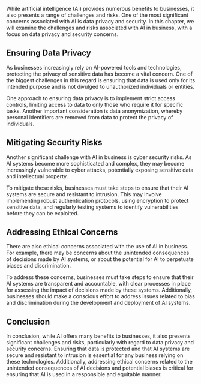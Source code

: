 
While artificial intelligence (AI) provides numerous benefits to businesses, it also presents a range of challenges and risks. One of the most significant concerns associated with AI is data privacy and security. In this chapter, we will examine the challenges and risks associated with AI in business, with a focus on data privacy and security concerns.

Ensuring Data Privacy
---------------------

As businesses increasingly rely on AI-powered tools and technologies, protecting the privacy of sensitive data has become a vital concern. One of the biggest challenges in this regard is ensuring that data is used only for its intended purpose and is not divulged to unauthorized individuals or entities.

One approach to ensuring data privacy is to implement strict access controls, limiting access to data to only those who require it for specific tasks. Another important consideration is data anonymization, whereby personal identifiers are removed from data to protect the privacy of individuals.

Mitigating Security Risks
-------------------------

Another significant challenge with AI in business is cyber security risks. As AI systems become more sophisticated and complex, they may become increasingly vulnerable to cyber attacks, potentially exposing sensitive data and intellectual property.

To mitigate these risks, businesses must take steps to ensure that their AI systems are secure and resistant to intrusion. This may involve implementing robust authentication protocols, using encryption to protect sensitive data, and regularly testing systems to identify vulnerabilities before they can be exploited.

Addressing Ethical Concerns
---------------------------

There are also ethical concerns associated with the use of AI in business. For example, there may be concerns about the unintended consequences of decisions made by AI systems, or about the potential for AI to perpetuate biases and discrimination.

To address these concerns, businesses must take steps to ensure that their AI systems are transparent and accountable, with clear processes in place for assessing the impact of decisions made by these systems. Additionally, businesses should make a conscious effort to address issues related to bias and discrimination during the development and deployment of AI systems.

Conclusion
----------

In conclusion, while AI offers many benefits to businesses, it also presents significant challenges and risks, particularly with regard to data privacy and security concerns. Ensuring that data is protected and that AI systems are secure and resistant to intrusion is essential for any business relying on these technologies. Additionally, addressing ethical concerns related to the unintended consequences of AI decisions and potential biases is critical for ensuring that AI is used in a responsible and equitable manner.
